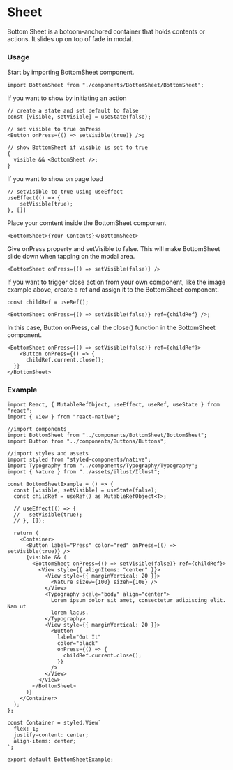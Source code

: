 # Sheet

Bottom Sheet is a botoom-anchored container that holds contents or actions. It slides up on top of fade in modal.

### Usage

Start by importing BottomSheet component.

```tsx
import BottomSheet from "./components/BottomSheet/BottomSheet";
```

If you want to show by initiating an action

```tsx
// create a state and set default to false
const [visible, setVisible] = useState(false);

// set visible to true onPress
<Button onPress={() => setVisible(true)} />;

// show BottomSheet if visible is set to true
{
  visible && <BottomSheet />;
}
```

If you want to show on page load

```tsx
// setVisible to true using useEffect
useEffect(() => {
	setVisible(true);
}, []]
```

Place your comtent inside the BottomSheet component

```tsx
<BottomSheet>{Your Contents}</BottomSheet>
```

Give onPress property and setVisible to false. This will make BottomSheet slide down when tapping on the modal area.

```tsx
<BottomSheet onPress={() => setVisible(false)} />
```

If you want to trigger close action from your own component, like the image example above, create a ref and assign it to the BottomSheet component.

```tsx
const childRef = useRef();

<BottomSheet onPress={() => setVisible(false)} ref={childRef} />;
```

In this case, Button onPress, call the close() function in the BottomSheet component.

```tsx
<BottomSheet onPress={() => setVisible(false)} ref={childRef}>
	<Button onPress={() => {
	  childRef.current.close();
  }}
</BottomSheet>
```

### Example

```tsx
import React, { MutableRefObject, useEffect, useRef, useState } from "react";
import { View } from "react-native";

//import components
import BottomSheet from "../components/BottomSheet/BottomSheet";
import Button from "../components/Buttons/Buttons";

//import styles and assets
import styled from "styled-components/native";
import Typography from "../components/Typography/Typography";
import { Nature } from "../assets/illust/Illust";

const BottomSheetExample = () => {
  const [visible, setVisible] = useState(false);
  const childRef = useRef() as MutableRefObject<T>;

  // useEffect(() => {
  //   setVisible(true);
  // }, []);

  return (
    <Container>
      <Button label="Press" color="red" onPress={() => setVisible(true)} />
      {visible && (
        <BottomSheet onPress={() => setVisible(false)} ref={childRef}>
          <View style={{ alignItems: "center" }}>
            <View style={{ marginVertical: 20 }}>
              <Nature sizew={100} sizeh={108} />
            </View>
            <Typography scale="body" align="center">
              Lorem ipsum dolor sit amet, consectetur adipiscing elit. Nam ut
              lorem lacus.
            </Typography>
            <View style={{ marginVertical: 20 }}>
              <Button
                label="Got It"
                color="black"
                onPress={() => {
                  childRef.current.close();
                }}
              />
            </View>
          </View>
        </BottomSheet>
      )}
    </Container>
  );
};

const Container = styled.View`
  flex: 1;
  justify-content: center;
  align-items: center;
`;

export default BottomSheetExample;
```

